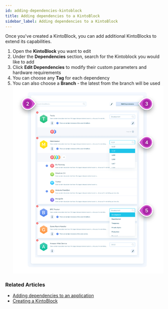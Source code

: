 ```yaml
---
id: adding-dependencies-kintoblock
title: Adding dependencies to a KintoBlock
sidebar_label: Adding dependencies to a KintoBlock
---
```


Once you've created a KintoBlock, you can add additional KintoBlocks to extend its capabilities.

1. Open the **KintoBlock** you want to edit
2. Under the **Dependencies** section, search for the Kintoblock you would like to add
3. Click **Edit Dependencies** to modify their custom parameters and hardware requirements
4. You can choose any **Tag** for each dependency
5. You can also choose a **Branch** - the latest from the branch will be used
![Screenshot - Create New Application](/docs/assets/adding-dependencies-4-5.png)

### Related Articles

* [Adding dependencies to an application](adding-a-dependency-application.md)
* [Creating a KintoBlock](creating-a-kintoblock.md)
